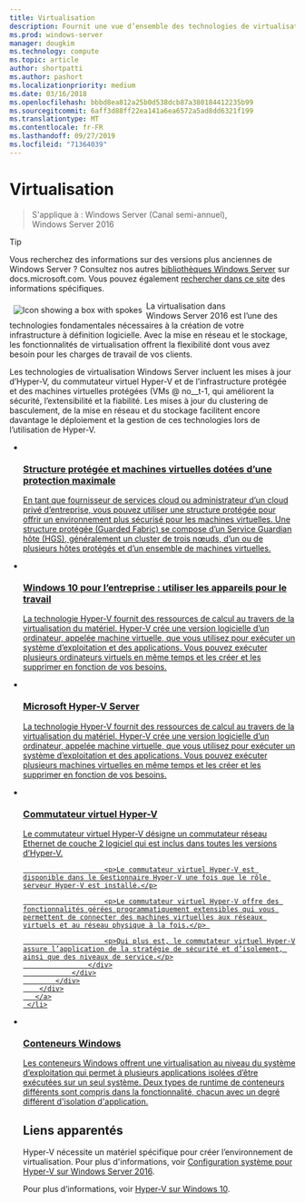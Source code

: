 ```yaml
---
title: Virtualisation
description: Fournit une vue d’ensemble des technologies de virtualisation, telles que les conteneurs, Hyper\-V et le commutateur virtuel Hyper\-V ; fournit aussi des liens vers du contenu supplémentaire pour Windows Server 2016 et versions ultérieures du système d’exploitation.
ms.prod: windows-server
manager: dougkim
ms.technology: compute
ms.topic: article
author: shortpatti
ms.author: pashort
ms.localizationpriority: medium
ms.date: 03/16/2018
ms.openlocfilehash: bbbd8ea812a25b0d538dcb87a380184412235b99
ms.sourcegitcommit: 6aff3d88ff22ea141a6ea6572a5ad8dd6321f199
ms.translationtype: MT
ms.contentlocale: fr-FR
ms.lasthandoff: 09/27/2019
ms.locfileid: "71364039"
---
```

# <a name="virtualization"></a>Virtualisation

>S'applique à : Windows Server (Canal semi-annuel), Windows Server 2016 

>[!TIP]
> Vous recherchez des informations sur des versions plus anciennes de Windows Server ? Consultez nos autres [bibliothèques Windows Server](/previous-versions/windows/) sur docs.microsoft.com. Vous pouvez également [rechercher dans ce site](https://docs.microsoft.com/search/index?search=Windows+Server&dataSource=previousVersions) des informations spécifiques.

<img src="../media/landing-icons/virtualization.png" style='float:left; padding:.5em;' alt="Icon showing a box with spokes"> La virtualisation dans Windows Server 2016 est l’une des technologies fondamentales nécessaires à la création de votre infrastructure à définition logicielle. Avec la mise en réseau et le stockage, les fonctionnalités de virtualisation offrent la flexibilité dont vous avez besoin pour les charges de travail de vos clients.

Les technologies de virtualisation Windows Server incluent les mises à jour d’Hyper-V, du commutateur virtuel Hyper-V et de l’infrastructure protégée et des machines virtuelles protégées \(VMs @ no__t-1, qui améliorent la sécurité, l’extensibilité et la fiabilité. Les mises à jour du clustering de basculement, de la mise en réseau et du stockage facilitent encore davantage le déploiement et la gestion de ces technologies lors de l’utilisation de Hyper\-V. 


<ul class="cardsI panelContent">
<li>
        <a href="../security/guarded-fabric-shielded-vm/guarded-fabric-and-shielded-vms-top-node.md">
          <div class="cardSize">
            <div class="cardPadding">
                <div class="card">
                    <div class="cardImageOuter">
                        <div class="cardImage">
                            <img src="../media/i-access.svg" alt="" />
                        </div>
                    </div>
                    <div class="cardText">
                        <h3>Structure protégée et machines virtuelles dotées d’une protection maximale</h3>
                        <p>En tant que fournisseur de services cloud ou administrateur d’un cloud privé d’entreprise, vous pouvez utiliser une structure protégée pour offrir un environnement plus sécurisé pour les machines virtuelles. Une structure protégée (Guarded Fabric) se compose d’un Service Guardian hôte (HGS), généralement un cluster de trois nœuds, d’un ou de plusieurs hôtes protégés et d’un ensemble de machines virtuelles.</p>
                    </div>
                </div>
            </div>
        </div>
       </a>
    </li>
<li>
        <a href="/hyper-v/Hyper-V-on-Windows-Server.md">
          <div class="cardSize">
            <div class="cardPadding">
                <div class="card">
                    <div class="cardImageOuter">
                        <div class="cardImage">
                            <img src="../media/i-access.svg" alt="" />
                        </div>
                    </div>
                    <div class="cardText">
                        <h3>Windows 10 pour l’entreprise : utiliser les appareils pour le travail</h3>
                        <p>La technologie Hyper-V fournit des ressources de calcul au travers de la virtualisation du matériel. Hyper-V crée une version logicielle d’un ordinateur, appelée machine virtuelle, que vous utilisez pour exécuter un système d’exploitation et des applications. Vous pouvez exécuter plusieurs ordinateurs virtuels en même temps et les créer et les supprimer en fonction de vos besoins. </p>
                    </div>
                </div>
            </div>
        </div>
       </a>
     </li>

<li>
        <a href="https://docs.microsoft.com/windows-server/virtualization/hyper-v/hyper-v-server-2016">
          <div class="cardSize">
            <div class="cardPadding">
                <div class="card">
                    <div class="cardImageOuter">
                        <div class="cardImage">
                            <img src="../media/i-access.svg" alt="" />
                        </div>
                    </div>
                    <div class="cardText">
                        <h3>Microsoft Hyper-V Server</h3>
                        <p>La technologie Hyper-V fournit des ressources de calcul au travers de la virtualisation du matériel. Hyper-V crée une version logicielle d’un ordinateur, appelée machine virtuelle, que vous utilisez pour exécuter un système d’exploitation et des applications. Vous pouvez exécuter plusieurs machines virtuelles en même temps et les créer et les supprimer en fonction de vos besoins. </p>
                    </div>
                </div>
            </div>
        </div>
       </a>
     </li>


<li>
        <a href="hyper-v-virtual-switch/Hyper-V-Virtual-Switch.md">
          <div class="cardSize">
            <div class="cardPadding">
                <div class="card">
                    <div class="cardImageOuter">
                        <div class="cardImage">
                            <img src="../media/i-access.svg" alt="" />
                        </div>
                    </div>
                    <div class="cardText">
                        <h3>Commutateur virtuel Hyper-V</h3>
                        <p>Le commutateur virtuel Hyper-V désigne un commutateur réseau Ethernet de couche 2 logiciel qui est inclus dans toutes les versions d’Hyper-V.</p>

                        <p>Le commutateur virtuel Hyper-V est disponible dans le Gestionnaire Hyper-V une fois que le rôle serveur Hyper-V est installé.</p>

                        <p>Le commutateur virtuel Hyper-V offre des fonctionnalités gérées programmatiquement extensibles qui vous permettent de connecter des machines virtuelles aux réseaux virtuels et au réseau physique à la fois.</p> 

                        <p>Qui plus est, le commutateur virtuel Hyper-V assure l’application de la stratégie de sécurité et d’isolement, ainsi que des niveaux de service.</p>
                    </div>
                </div>
            </div>
        </div>
       </a>
     </li>


<li>
       <a href="https://docs.microsoft.com/virtualization/windowscontainers">
          <div class="cardSize">
            <div class="cardPadding">
                <div class="card">
                    <div class="cardImageOuter">
                        <div class="cardImage">
                            <img src="../media/i-access.svg" alt="" />
                        </div>
                    </div>
                    <div class="cardText">
                        <h3>Conteneurs Windows</h3>
                        <p>Les conteneurs Windows offrent une virtualisation au niveau du système d’exploitation qui permet à plusieurs applications isolées d’être exécutées sur un seul système. Deux types de runtime de conteneurs différents sont compris dans la fonctionnalité, chacun avec un degré différent d'isolation d'application.</p>
                    </div>
                </div>
            </div>
        </div>
       </a>
     </li>




## <a name="related"></a>Liens apparentés

Hyper-V nécessite un matériel spécifique pour créer l’environnement de virtualisation. Pour plus d'informations, voir [Configuration système pour Hyper-V sur Windows Server 2016](./hyper-v/system-requirements-for-hyper-v-on-windows.md). 

Pour plus d’informations, voir [Hyper\-V sur Windows 10](https://docs.microsoft.com/virtualization/hyper-v-on-windows).

